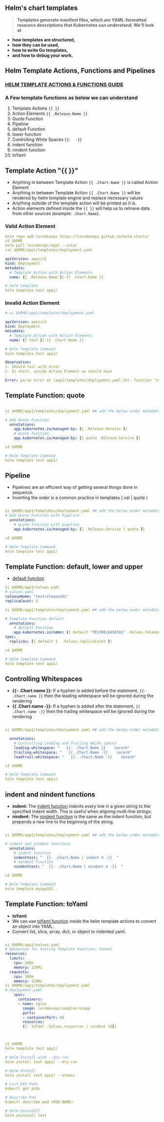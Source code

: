 ## Helm's chart templates

> **Templates generate manifest files, which are YAML-formatted resource descriptions that Kubernetes can understand. We'll look at**

* **how templates are structured,** 
* **how they can be used,**
* **how to write Go templates,**
* **and how to debug your work.**



## Helm Template Actions, Functions and Pipelines

### [HELM TEMPLATE ACTIONS & FUNCTIONS GUIDE](https://helm.sh/docs/chart_template_guide/)

### A Few template functions as below we can understand 

1. Template Actions `{{ }}`
2. Action Elements `{{ .Release.Name }}`
3. Quote Function
4. Pipeline 
5. default Function
6. lower function
7. Controlling White Spaces `{{-  -}}`
7. indent function
8. nindent function
9. toYaml

## Template Action "{{ }}"
- Anything in between Template Action `{{ .Chart.Name }}` is called Action Element
- Anything in between Template Action `{{ .Chart.Name }}` will be rendered by helm template engine and replace necessary values
- Anything outside of the template action will be printed as it is.
- Action elements defined inside the `{{ }}` will help us to retrieve data from other sources (example: `.Chart.Name`).
### Valid Action Element
```yaml
helm repo add lerndevops https://lerndevops.github.io/helm-charts/
cd $HOME
helm pull lerndevops/app1 --untar
cat $HOME/app1/templates/deployment.yaml 

apiVersion: apps/v1
kind: Deployment
metadata:
  # Template Action with Action Elements
  name: {{ .Release.Name }}-{{ .Chart.Name }}

# helm template
helm template test app1/
```

### Invalid Action Element 
```yaml
# vi $HOME/app1/templates/deployment.yaml

apiVersion: apps/v1
kind: Deployment
metadata:
  # Template Action with Action Elements
  name: {{ test }}-{{ .Chart.Name }}

# Helm Template Command
helm template test app1/

Observation:
1. Should fail with error
2. In short, inside Action Element we should have 

Error: parse error at (app1/templates/deployment.yaml:10): function "test" not defined
```

## Template Function: quote
```yaml

vi $HOME/app1/templates/deployment.yaml ## add the below under metadata section of yaml 

# Add Quote Function 
  annotations:    
    app.kubernetes.io/managed-by: {{ .Release.Service }}
    # quote function
    app.kubernetes.io/managed-by: {{ quote .Release.Service }} 

cd $HOME

# Helm Template Command
helm template test app1/
```

## Pipeline
- Pipelines are an efficient way of getting several things done in sequence. 
- Inverting the order is a common practice in templates (.val | quote ) 

```yaml

vi $HOME/app1/templates/deployment.yaml ## add the below under metadata section of yaml 
# Add Quote Function with Pipeline
  annotations:    
    # quote function with pipeline
    app.kubernetes.io/managed-by: {{ .Release.Service | quote }}               

cd $HOME

# Helm Template Command
helm template test app1/ 
```

## Template Function: default, lower and upper  
- [default function](https://helm.sh/docs/chart_template_guide/function_list/#default)

```yaml
vi $HOME/app1/values.yaml
# values.yaml
releaseName: "testrelease101"
replicaCount: 3

vi $HOME/app1/templates/deployment.yaml ## add the below under metadata & spec section of yaml 

# Template Function default
  annotations:    
    # default Function
    app.kubernetes.io/name: {{ default "TESTRELEASE101" .Values.releaseName }}
spec:
  replicas: {{ default 1  .Values.replicaCount }}

cd $HOME

# Helm Template Command
helm template test app1/
```

## Controlling Whitespaces
- **{{- .Chart.name }}:**  If a hyphen is added before the statement, `{{- .Chart.name }}` then the leading whitespace will be ignored during the rendering
- **{{ .Chart.name -}}:** If a hyphen is added after the statement, `{{ .Chart.name -}}` then the trailing whitespace will be ignored during the rendering
```yaml

vi $HOME/app1/templates/deployment.yaml ## add the below under metadata section of yaml 

  annotations:
    # Controlling Leading and Trailing White spaces 
    leading-whitespace: "   {{- .Chart.Name }}    naresh"
    trailing-whitespace: "   {{ .Chart.Name -}}    naresh"
    leadtrail-whitespace: "   {{- .Chart.Name -}}    naresh"    

cd $HOME

# Helm Template Command
helm template test app1/    
```


## indent and nindent functions
- **indent:** The [indent function](https://helm.sh/docs/chart_template_guide/function_list/#indent) indents every line in a given string to the specified indent width. This is useful when aligning multi-line strings:
- **nindent:** The [nindent function](https://helm.sh/docs/chart_template_guide/function_list/#nindent) is the same as the indent function, but prepends a new line to the beginning of the string.

```yaml

vi $HOME/app1/templates/deployment.yaml ## add the below under metadata & spec section of yaml 

# indent and nindent functions
  annotations:
    # indent function
    indenttest: "  {{- .Chart.Name | indent 4 -}}  "
    # nindent function
    nindenttest: "  {{- .Chart.Name | nindent 4 -}}  "  

cd $HOME

# Helm Template Command
helm template myapp101 .    
```


## Template Function: toYaml 
- **toYaml:** 
- We can use [toYaml function](https://helm.sh/docs/chart_template_guide/function_list/#type-conversion-functions) inside the helm template actions to convert an object into YAML.
- Convert list, slice, array, dict, or object to indented yaml. 
```yaml

vi $HOME/app1/values.yaml
# Resources for testing Template Function: toYaml 
resources: 
  limits:
    cpu: 100m
    memory: 128Mi
  requests:
    cpu: 100m
    memory: 128Mi
vi $HOME/app1/templates/deployment.yaml
# deployment.yaml
    spec:
      containers:
      - name: nginx
        image: lerndevops/samples:unapp
        ports:
        - containerPort: 80
        resources: 
        {{- toYaml .Values.resources | nindent 10}}



cd $HOME
helm template test app1/

# Helm Install with --dry-run
helm install test app1/ --dry-run

# Helm Install
helm install test app1/ --atomic

# List k8s Pods
kubectl get pods 

# Describe Pod
kubectl describe pod <POD-NAME>

# Helm Uninstall
helm uninstall test
```